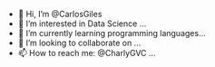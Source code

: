 - 👋 Hi, I’m @CarlosGiles
- 👀 I’m interested in Data Science ...
- 🌱 I’m currently learning programming languages...
- 💞️ I’m looking to collaborate on ...
- 📫 How to reach me: @CharlyGVC ...

<!---
CarlosGiles/CarlosGiles is a ✨ special ✨ repository because its `README.md` (this file) appears on your GitHub profile.
You can click the Preview link to take a look at your changes.
--->
